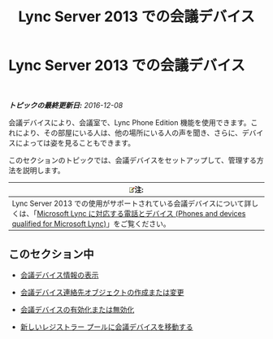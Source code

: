 ﻿---
title: Lync Server 2013 での会議デバイス
TOCTitle: Lync Server 2013 での会議デバイス
ms:assetid: 8a317568-073b-49a9-a06b-02dc56b2c8f2
ms:mtpsurl: https://technet.microsoft.com/ja-jp/library/JJ994050(v=OCS.15)
ms:contentKeyID: 52056646
ms.date: 12/10/2016
mtps_version: v=OCS.15
ms.translationtype: HT
---

# Lync Server 2013 での会議デバイス

 

_**トピックの最終更新日:** 2016-12-08_

会議デバイスにより、会議室で、Lync Phone Edition 機能を使用できます。これにより、その部屋にいる人は、他の場所にいる人の声を聞き、さらに、デバイスによっては姿を見ることもできます。

このセクションのトピックでは、会議デバイスをセットアップして、管理する方法を説明します。

<table>
<thead>
<tr class="header">
<th><img src="images/Gg412781.note(OCS.15).gif" title="note" alt="note" />注:</th>
</tr>
</thead>
<tbody>
<tr class="odd">
<td>Lync Server 2013 での使用がサポートされている会議デバイスについて詳しくは、「<a href="http://technet.microsoft.com/en-us/lync/gg278164.aspx">Microsoft Lync に対応する電話とデバイス (Phones and devices qualified for Microsoft Lync)</a>」をご覧ください。</td>
</tr>
</tbody>
</table>


## このセクション中

  - [会議デバイス情報の表示](lync-server-2013-view-conferencing-device-information.md)

  - [会議デバイス連絡先オブジェクトの作成または変更](lync-server-2013-create-or-modify-a-conferencing-device-contact-object.md)

  - [会議デバイスの有効化または無効化](lync-server-2013-enable-or-disable-a-conferencing-device.md)

  - [新しいレジストラー プールに会議デバイスを移動する](lync-server-2013-move-a-conferencing-device-to-a-new-registrar-pool.md)

